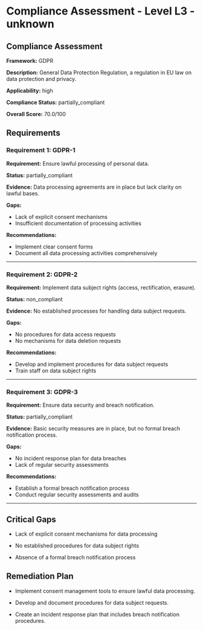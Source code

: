 # Compliance Assessment - Level L3 - unknown

## Compliance Assessment

**Framework:** GDPR

**Description:** General Data Protection Regulation, a regulation in EU law on data protection and privacy.

**Applicability:** high

**Compliance Status:** partially_compliant

**Overall Score:** 70.0/100

## Requirements

### Requirement 1: GDPR-1

**Requirement:** Ensure lawful processing of personal data.

**Status:** partially_compliant

**Evidence:** Data processing agreements are in place but lack clarity on lawful bases.

**Gaps:**
- Lack of explicit consent mechanisms
- Insufficient documentation of processing activities

**Recommendations:**
- Implement clear consent forms
- Document all data processing activities comprehensively

---

### Requirement 2: GDPR-2

**Requirement:** Implement data subject rights (access, rectification, erasure).

**Status:** non_compliant

**Evidence:** No established processes for handling data subject requests.

**Gaps:**
- No procedures for data access requests
- No mechanisms for data deletion requests

**Recommendations:**
- Develop and implement procedures for data subject requests
- Train staff on data subject rights

---

### Requirement 3: GDPR-3

**Requirement:** Ensure data security and breach notification.

**Status:** partially_compliant

**Evidence:** Basic security measures are in place, but no formal breach notification process.

**Gaps:**
- No incident response plan for data breaches
- Lack of regular security assessments

**Recommendations:**
- Establish a formal breach notification process
- Conduct regular security assessments and audits

---

## Critical Gaps

- Lack of explicit consent mechanisms for data processing

- No established procedures for data subject rights

- Absence of a formal breach notification process

## Remediation Plan

- Implement consent management tools to ensure lawful data processing.

- Develop and document procedures for data subject requests.

- Create an incident response plan that includes breach notification procedures.

